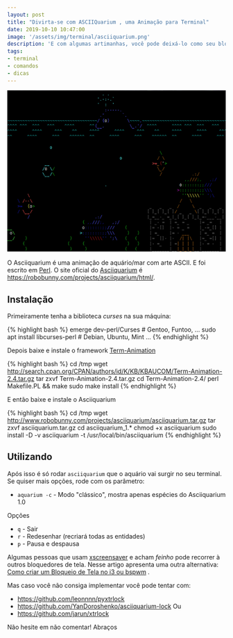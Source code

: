 ```yaml
---
layout: post
title: "Divirta-se com ASCIIQuarium , uma Animação para Terminal"
date: 2019-10-10 10:47:00
image: '/assets/img/terminal/asciiquarium.png'
description: 'E com algumas artimanhas, você pode deixá-lo como seu bloqueio de tela.'
tags:
- terminal
- comandos
- dicas
---
```


[![Divirta-se com ASCIIQuarium , uma Animação para Terminal](/assets/img/terminal/asciiquarium.png)](/assets/img/terminal/asciiquarium.png)

O Asciiquarium é uma animação de aquário/mar com arte ASCII. E foi escrito em [Perl](https://www.perl.org/). O site oficial do [Asciiquarium](https://github.com/cmatsuoka/asciiquarium) é <https://robobunny.com/projects/asciiquarium/html/>.

## Instalação

Primeiramente tenha a biblioteca *curses* na sua máquina:

{% highlight bash %}
emerge dev-perl/Curses # Gentoo, Funtoo, ...
sudo apt install libcurses-perl # Debian, Ubuntu, Mint ... 
{% endhighlight %}

Depois baixe e instale o framework [Term-Animation](https://metacpan.org/pod/Term::Animation)

{% highlight bash %}
cd /tmp
wget http://search.cpan.org/CPAN/authors/id/K/KB/KBAUCOM/Term-Animation-2.4.tar.gz
tar zxvf Term-Animation-2.4.tar.gz
cd Term-Animation-2.4/
perl Makefile.PL && make
sudo make install
{% endhighlight %}

E então baixe e instale o Asciiquarium

{% highlight bash %}
cd /tmp
wget http://www.robobunny.com/projects/asciiquarium/asciiquarium.tar.gz
tar zxvf asciiquarium.tar.gz
cd asciiquarium_1.*
chmod +x asciiquarium
sudo install -D -v asciiquarium -t /usr/local/bin/asciiquarium
{% endhighlight %}

<script async src="https://pagead2.googlesyndication.com/pagead/js/adsbygoogle.js"></script>
<!-- Informat -->
<ins class="adsbygoogle"
     style="display:block"
     data-ad-client="ca-pub-2838251107855362"
     data-ad-slot="2327980059"
     data-ad-format="auto"
     data-full-width-responsive="true"></ins>
<script>
(adsbygoogle = window.adsbygoogle || []).push({});
</script>

## Utilizando

Após isso é só rodar `asciiquarium` que o aquário vai surgir no seu terminal. Se quiser mais opções, rode com os parâmetro:

+ `aquarium -c` - Modo "clássico", mostra apenas espécies do Asciiquarium 1.0

Opções

+ `q` - Sair
+ `r` - Redesenhar (recriará todas as entidades)
+ `p` - Pausa e despausa

Algumas pessoas que usam [xscreensaver](https://www.jwz.org/xscreensaver/) e acham *feinho* pode recorrer à outros bloquedores de tela. Nesse artigo apresenta uma outra alternativa: [Como criar um Bloqueio de Tela no i3 ou bspwm](https://terminalroot.com.br/2019/08/como-criar-um-bloqueio-tela-no-i3-ou-bspwm.html) .

Mas caso você não consiga implementar você pode tentar com:
+ <https://github.com/leonnnn/pyxtrlock>
+ <https://github.com/YanDoroshenko/asciiquarium-lock>
Ou
+ <https://github.com/jarun/xtrlock>

Não hesite em não comentar! Abraços
    
